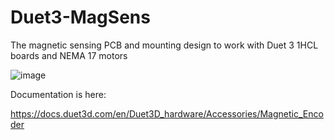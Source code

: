 # Duet3-MagSens
The magnetic sensing PCB and mounting design to work with Duet 3 1HCL boards and NEMA 17 motors

![image](https://docs.duet3d.com/hardware/magnetic_encoder/magneticencoderv0.3_05_s.jpg)


Documentation is here:

https://docs.duet3d.com/en/Duet3D_hardware/Accessories/Magnetic_Encoder



